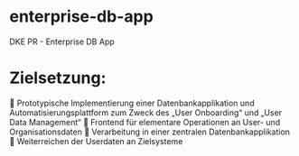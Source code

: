 # enterprise-db-app
DKE PR - Enterprise DB App

# Zielsetzung:

 Prototypische Implementierung einer Datenbankapplikation und Automatisierungsplattform zum Zweck des „User Onboarding“ und „User Data Management“
 Frontend für elementare Operationen an User- und Organisationsdaten
 Verarbeitung in einer zentralen Datenbankapplikation
 Weiterreichen der Userdaten an Zielsysteme
